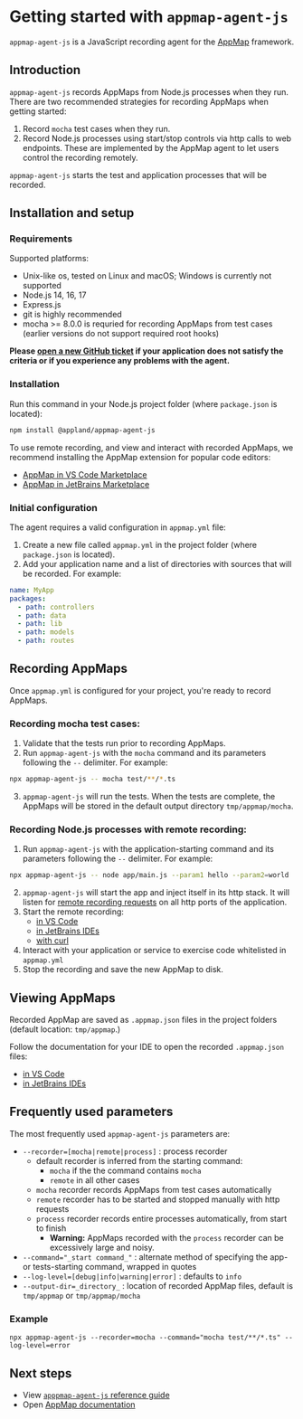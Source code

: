 # Getting started with `appmap-agent-js`

`appmap-agent-js` is a JavaScript recording agent for the [AppMap](https://appland.org) framework.


## Introduction
 
`appmap-agent-js` records AppMaps from Node.js processes when they run. There are two recommended strategies for recording AppMaps when getting started:

1. Record `mocha` test cases when they run.
2. Record Node.js processes using start/stop controls via http calls to web endpoints. These are implemented by the AppMap agent to let users control the recording remotely.

`appmap-agent-js` starts the test and application processes that will be recorded.


## Installation and setup

### Requirements

Supported platforms:
* Unix-like os, tested on Linux and macOS; Windows is currently not supported
* Node.js 14, 16, 17
* Express.js
* git is highly recommended 
* mocha >= 8.0.0 is requried for recording AppMaps from test cases (earlier versions do not support required root hooks)

**Please [open a new GitHub ticket](https://github.com/applandinc/appmap-agent-js/issues/new) if your application does not satisfy the criteria or if you experience any problems with the agent.**

### Installation

Run this command in your Node.js project folder (where `package.json` is located): 
```sh
npm install @appland/appmap-agent-js
```

To use remote recording, and view and interact with recorded AppMaps, we recommend installing the AppMap extension for popular code editors:
- [AppMap in VS Code Marketplace](https://marketplace.visualstudio.com/items?itemName=appland.appmap)
- [AppMap in JetBrains Marketplace](https://plugins.jetbrains.com/plugin/16701-appmap)

### Initial configuration

The agent requires a valid configuration in `appmap.yml` file:
1. Create a new file called `appmap.yml` in the project folder (where `package.json` is located).
2. Add your application name and a list of directories with sources that will be recorded. For example:

```yaml
name: MyApp
packages:
  - path: controllers
  - path: data
  - path: lib
  - path: models
  - path: routes
```


## Recording AppMaps

Once `appmap.yml` is configured for your project, you're ready to record AppMaps. 


### Recording mocha test cases:

1. Validate that the tests run prior to recording AppMaps.
2. Run `appmap-agent-js` with the `mocha` command and its parameters following the `--` delimiter. For example:
```sh
npx appmap-agent-js -- mocha test/**/*.ts
```
3. `appmap-agent-js` will run the tests. When the tests are complete, the AppMaps will be stored in the default output directory `tmp/appmap/mocha`.


### Recording Node.js processes with remote recording:

1. Run `appmap-agent-js` with the application-starting command and its parameters following the `--` delimiter. For example:
```sh
npx appmap-agent-js -- node app/main.js --param1 hello --param2=world
```
2. `appmap-agent-js` will start the app and inject itself in its http stack. It will listen for [remote recording requests](https://appland.com/docs/reference/remote-recording) on all http ports of the application.
3. Start the remote recording:
    - [in VS Code](https://appland.com//docs/reference/remote-recording#visual-studio-code)
    - [in JetBrains IDEs](https://appland.com/docs/reference/remote-recording#jetbrains-intellij-pycharm-rubymine)
    - [with curl](https://appland.com/docs/reference/remote-recording.html#remote-recording-api)
4. Interact with your application or service to exercise code whitelisted in `appmap.yml`
5. Stop the recording and save the new AppMap to disk.


## Viewing AppMaps

Recorded AppMap are saved as `.appmap.json` files in the project folders (default location: `tmp/appmap`.) 

Follow the documentation for your IDE to open the recorded `.appmap.json` files:
- [in VS Code](https://appland.com/docs/reference/vscode)
- [in JetBrains IDEs](https://appland.com/docs/reference/jetbrains)


## Frequently used parameters

The most frequently used `appmap-agent-js` parameters are:
- `--recorder=[mocha|remote|process]` : process recorder
  - default recorder is inferred from the starting command:
    - `mocha` if the the command contains `mocha`
    - `remote` in all other cases
  - `mocha` recorder records AppMaps from test cases automatically
  - `remote` recorder has to be started and stopped manually with http requests
  - `process` recorder records entire processes automatically, from start to finish 
    - **Warning:** AppMaps recorded with the `process` recorder can be excessively large and noisy.
- `--command="_start command_"` : alternate method of specifying the app- or tests-starting command, wrapped in quotes
- `--log-level=[debug|info|warning|error]` :  defaults to `info`
- `--output-dir=_directory_` : location of recorded AppMap files, default is `tmp/appmap` or `tmp/appmap/mocha`


### Example

```
npx appmap-agent-js --recorder=mocha --command="mocha test/**/*.ts" --log-level=error
``` 

## Next steps

- View [`apppmap-agent-js` reference guide](./REFERENCE.md)
- Open [AppMap documentation](https://appland.com/docs/)
